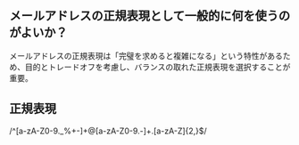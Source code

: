 ## メールアドレスの正規表現として一般的に何を使うのがよいか？
メールアドレスの正規表現は「完璧を求めると複雑になる」という特性があるため、目的とトレードオフを考慮し、バランスの取れた正規表現を選択することが重要。

## 正規表現
/^[a-zA-Z0-9._%+-]+@[a-zA-Z0-9.-]+\.[a-zA-Z]{2,}$/